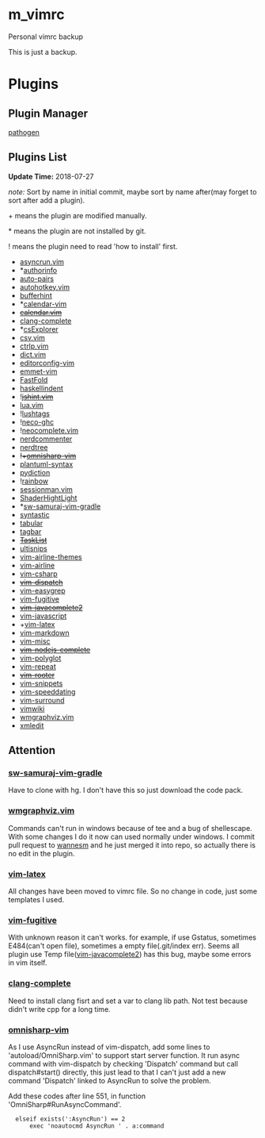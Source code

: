 # m_vimrc #

Personal vimrc backup

This is just a backup.

# Plugins #

## Plugin Manager ##

[pathogen](https://github.com/tpope/vim-pathogen)

## Plugins List ##

**Update Time:** 2018-07-27

*note:* Sort by name in initial commit,
maybe sort by name after(may forget to sort after add a plugin).

\+ means the plugin are modified manually.

\* means the plugin are not installed by git.

\! means the plugin need to read 'how to install' first.

* [asyncrun.vim](https://github.com/skywind3000/asyncrun.vim)
* \*[authorinfo](https://github.com/dantezhu/authorinfo)
* [auto-pairs](https://github.com/jiangmiao/auto-pairs)
* [autohotkey.vim](https://github.com/mmikeww/autohotkey.vim)
* [bufferhint](https://github.com/bsdelf/bufferhint)
* \*[calendar-vim](http://www.vim.org/scripts/script.php?script_id=52)
* ~~[calendar.vim](https://github.com/itchyny/calendar.vim)~~
* [clang-complete](https://github.com/Rip-Rip/clang_complete)
* \*[csExplorer](https://github.com/scwbin/csExplorer)
* [csv.vim](https://github.com/chrisbra/csv.vim)
* [ctrlp.vim](https://github.com/ctrlpvim/ctrlp.vim)
* [dict.vim](https://github.com/iamcco/dict.vim)
* [editorconfig-vim](https://github.com/editorconfig/editorconfig-vim)
* [emmet-vim](https://github.com/mattn/emmet-vim)
* [FastFold](https://github.com/Konfekt/FastFold)
* [haskellindent](https://github.com/vim-scripts/indenthaskell.vim)
* \!~~[jshint.vim](https://github.com/walm/jshint.vim)~~
* [lua.vim](https://github.com/vim-scripts/lua.vim)
* \![lushtags](https://github.com/bitc/lushtags)
* \![neco-ghc](https://github.com/eagletmt/neco-ghc)
* \![neocomplete.vim](https://github.com/Shougo/neocomplete.vim)
* [nerdcommenter](https://github.com/scrooloose/nerdcommenter)
* [nerdtree](https://github.com/scrooloose/nerdtree)
* ~~\!\+[omnisharp-vim](https://github.com/OmniSharp/omnisharp-vim)~~
* [plantuml-syntax](https://github.com/aklt/plantuml-syntax)
* [pydiction](https://github.com/rkulla/pydiction)
* \![rainbow](https://github.com/luochen1990/rainbow)
* [sessionman.vim](https://github.com/vim-scripts/sessionman.vim)
* [ShaderHightLight](http://git.oschina.net/qiuchangjie/ShaderHighLight)
* \*[sw-samuraj-vim-gradle](https://bitbucket.org/sw-samuraj/vim-gradle)
* [syntastic](https://github.com/vim-syntastic/syntastic)
* [tabular](https://github.com/godlygeek/tabular)
* [tagbar](https://github.com/majutsushi/tagbar)
* ~~[TaskList](https://github.com/vim-scripts/TaskList.vim)~~
* [ultisnips](https://github.com/SirVer/ultisnips)
* [vim-airline-themes](https://github.com/vim-airline/vim-airline-themes)
* [vim-airline](https://github.com/vim-airline/vim-airline)
* [vim-csharp](https://github.com/OrangeT/vim-csharp)
* ~~[vim-dispatch](https://github.com/tpope/vim-dispatch)~~
* [vim-easygrep](https://github.com/dkprice/vim-easygrep)
* [vim-fugitive](https://github.com/tpope/vim-fugitive)
* ~~[vim-javacomplete2](https://github.com/artur-shaik/vim-javacomplete2)~~
* [vim-javascript](https://github.com/pangloss/vim-javascript)
* \+[vim-latex](https://github.com/vim-latex/vim-latex)
* [vim-markdown](https://github.com/plasticboy/vim-markdown)
* [vim-misc](https://github.com/xolox/vim-misc)
* ~~[vim-nodejs-complete](https://github.com/myhere/vim-nodejs-complete)~~
* [vim-polyglot](https://github.com/sheerun/vim-polyglot)
* [vim-repeat](https://github.com/tpope/vim-repeat)
* ~~[vim-rooter](https://github.com/airblade/vim-rooter)~~
* [vim-snippets](https://github.com/honza/vim-snippets)
* [vim-speeddating](https://github.com/tpope/vim-speeddating)
* [vim-surround](https://github.com/tpope/vim-surround)
* [vimwiki](https://github.com/vimwiki/vimwiki)
* [wmgraphviz.vim](https://github.com/wannesm/wmgraphviz.vim)
* [xmledit](https://github.com/sukima/xmledit)

## Attention ##

### [sw-samuraj-vim-gradle](https://bitbucket.org/sw-samuraj/vim-gradle) ###

Have to clone with hg.
I don't have this so just download the code pack.

### [wmgraphviz.vim](https://github.com/wannesm/wmgraphviz.vim) ###

Commands can't run in windows because of tee and a bug of shellescape.
With some changes I do it now can used normally under windows.
I commit pull request to [wannesm](https://github.com/wannesm) and he just merged it into repo,
so actually there is no edit in the plugin.

### [vim-latex](https://github.com/vim-latex/vim-latex) ###

All changes have been moved to vimrc file.
So no change in code,
just some templates I used.

### [vim-fugitive](https://github.com/tpope/vim-fugitive) ###

With unknown reason it can't works.
for example,
if use Gstatus,
sometimes E484(can't open file),
sometimes a empty file(.git/index err).
Seems all plugin use Temp file([vim-javacomplete2](https://github.com/artur-shaik/vim-javacomplete2)) has this bug,
maybe some errors in vim itself.

### [clang-complete](https://github.com/Rip-Rip/clang_complete) ###

Need to install clang fisrt and set a var to clang lib path.
Not test because didn't write cpp for a long time.

### [omnisharp-vim](https://github.com/OmniSharp/omnisharp-vim) ###

As I use AsyncRun instead of vim-dispatch, add some lines to 'autoload/OmniSharp.vim' to support start server function.
It run async command with vim-dispatch by checking 'Dispatch' command but call dispatch#start() directly,
this just lead to that I can't just add a new command 'Dispatch' linked to AsyncRun to solve the problem.

Add these codes after line 551, in function 'OmniSharp#RunAsyncCommand'.

```vim
  elseif exists(':AsyncRun') == 2
      exec 'noautocmd AsyncRun ' . a:command
```
